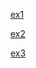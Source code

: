 
[ex1](https://phanbaokhang0205.github.io/Game-Training/phase-1/basic_game_math_and_physics/interpolation_basics/ex/ex1.html)

[ex2](https://phanbaokhang0205.github.io/Game-Training/phase-1/basic_game_math_and_physics/interpolation_basics/ex/ex2.html)

[ex3](https://phanbaokhang0205.github.io/Game-Training/phase-1/basic_game_math_and_physics/interpolation_basics/ex/ex3.html)